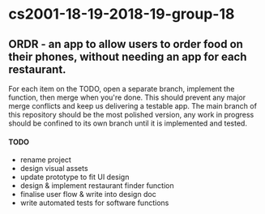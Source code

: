 # cs2001-18-19-2018-19-group-18 

## ORDR - an app to allow users to order food on their phones, without needing an app for each restaurant. ##

For each item on the TODO, open a separate branch, implement the function, then merge when you're done. This should prevent any major merge conflicts and keep us delivering a testable app. The main branch of this repository should be the most polished version, any work in progress should be confined to its own branch until it is implemented and tested. 

#### TODO ####
* rename project 
* design visual assets
* update prototype to fit UI design
* design & implement restaurant finder function
* finalise user flow & write into design doc
* write automated tests for software functions
